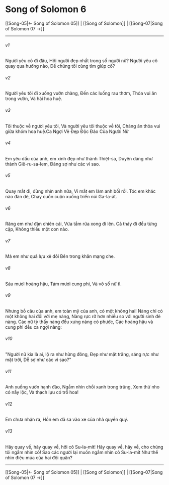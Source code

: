 # Song of Solomon 6

[[Song-05|← Song of Solomon 05]] | [[Song of Solomon]] | [[Song-07|Song of Solomon 07 →]]
***



###### v1 
Người yêu cô đi đâu, Hỡi người đẹp nhất trong số người nữ? Người yêu cô quay qua hướng nào, Để chúng tôi cùng tìm giúp cô? 

###### v2 
Người yêu tôi đi xuống vườn chàng, Đến các luống rau thơm, Thỏa vui ăn trong vườn, Và hái hoa huệ. 

###### v3 
Tôi thuộc về người yêu tôi, Và người yêu tôi thuộc về tôi, Chàng ăn thỏa vui giữa khóm hoa huệ.Ca Ngợi Vẻ Đẹp Độc Đáo Của Người Nữ 

###### v4 
Em yêu dấu của anh, em xinh đẹp như thành Thiệt-sa, Duyên dáng như thành Giê-ru-sa-lem, Đáng sợ như các vì sao. 

###### v5 
Quay mắt đi, đừng nhìn anh nữa, Vì mắt em làm anh bối rối. Tóc em khác nào đàn dê, Chạy cuồn cuộn xuống triền núi Ga-la-át. 

###### v6 
Răng em như đàn chiên cái, Vừa tắm rửa xong đi lên. Cả thảy đi đều từng cặp, Không thiếu một con nào. 

###### v7 
Má em như quả lựu xẻ đôi Bên trong khăn mạng che. 

###### v8 
Sáu mươi hoàng hậu, Tám mươi cung phi, Và vô số nữ tì. 

###### v9 
Nhưng bồ câu của anh, em toàn mỹ của anh, có một không hai! Nàng chỉ có một không hai đối với mẹ nàng, Nàng rực rỡ hơn nhiều so với người sinh đẻ nàng. Các nữ tỳ thấy nàng đều xưng nàng có phước, Các hoàng hậu và cung phi đều ca ngợi nàng: 

###### v10 
"Người nữ kia là ai, lộ ra như hừng đông, Đẹp như mặt trăng, sáng rực như mặt trời, Dễ sợ như các vì sao?" 

###### v11 
Anh xuống vườn hạnh đào, Ngắm nhìn chồi xanh trong trũng, Xem thử nho có nẩy lộc, Và thạch lựu có trổ hoa! 

###### v12 
Em chưa nhận ra, Hồn em đã sa vào xe của nhà quyền quý. 

###### v13 
Hãy quay về, hãy quay về, hỡi cô Su-la-mít! Hãy quay về, hãy về, cho chúng tôi ngắm nhìn cô! Sao các người lại muốn ngắm nhìn cô Su-la-mít Như thể nhìn điệu múa của hai đội quân?

***
[[Song-05|← Song of Solomon 05]] | [[Song of Solomon]] | [[Song-07|Song of Solomon 07 →]]

